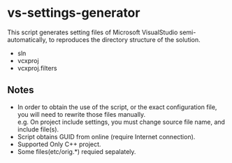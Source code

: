 # vs-settings-generator

This script generates setting files of Microsoft VisualStudio semi-automatically, to reproduces the directory structure of the solution.
* sln
* vcxproj
* vcxproj.filters


## Notes
* In order to obtain the use of the script, or the exact configuration file, you will need to rewrite those files manually.  
e.g. On project include settings, you must change source file name, and include file(s).
* Script obtains GUID from online (require Internet connection).
* Supported Only C++ project.
* Some files(etc/orig.*) requied sepalately.
